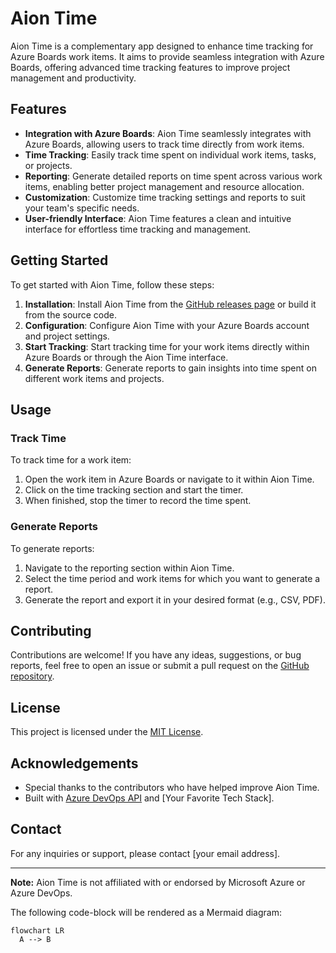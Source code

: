 # Aion Time

Aion Time is a complementary app designed to enhance time tracking for Azure Boards work items. It aims to provide seamless integration with Azure Boards, offering advanced time tracking features to improve project management and productivity.

## Features

- **Integration with Azure Boards**: Aion Time seamlessly integrates with Azure Boards, allowing users to track time directly from work items.
- **Time Tracking**: Easily track time spent on individual work items, tasks, or projects.
- **Reporting**: Generate detailed reports on time spent across various work items, enabling better project management and resource allocation.
- **Customization**: Customize time tracking settings and reports to suit your team's specific needs.
- **User-friendly Interface**: Aion Time features a clean and intuitive interface for effortless time tracking and management.

## Getting Started

To get started with Aion Time, follow these steps:

1. **Installation**: Install Aion Time from the [GitHub releases page](https://github.com/yourusername/aion-time/releases) or build it from the source code.
2. **Configuration**: Configure Aion Time with your Azure Boards account and project settings.
3. **Start Tracking**: Start tracking time for your work items directly within Azure Boards or through the Aion Time interface.
4. **Generate Reports**: Generate reports to gain insights into time spent on different work items and projects.

## Usage

### Track Time

To track time for a work item:

1. Open the work item in Azure Boards or navigate to it within Aion Time.
2. Click on the time tracking section and start the timer.
3. When finished, stop the timer to record the time spent.

### Generate Reports

To generate reports:

1. Navigate to the reporting section within Aion Time.
2. Select the time period and work items for which you want to generate a report.
3. Generate the report and export it in your desired format (e.g., CSV, PDF).

## Contributing

Contributions are welcome! If you have any ideas, suggestions, or bug reports, feel free to open an issue or submit a pull request on the [GitHub repository](https://github.com/yourusername/aion-time).

## License

This project is licensed under the [MIT License](LICENSE).

## Acknowledgements

- Special thanks to the contributors who have helped improve Aion Time.
- Built with [Azure DevOps API](https://docs.microsoft.com/en-us/rest/api/azure/devops/?view=azure-devops-rest-6.0) and [Your Favorite Tech Stack].

## Contact

For any inquiries or support, please contact [your email address].

---

**Note:** Aion Time is not affiliated with or endorsed by Microsoft Azure or Azure DevOps.


The following code-block will be rendered as a Mermaid diagram:

```mermaid
flowchart LR
  A --> B
```
